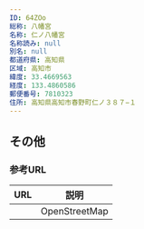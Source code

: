 ```yaml
---
ID: 64ZOo
総称: 八幡宮
名称: 仁ノ八幡宮
名称読み: null
別名: null
都道府県: 高知県
区域: 高知市
緯度: 33.4669563
経度: 133.4860586
郵便番号: 7810323
住所: 高知県高知市春野町仁ノ３８７−１
---
```


## その他

### 参考URL

| URL | 説明          |
| --- | ------------- |
|     | OpenStreetMap |
